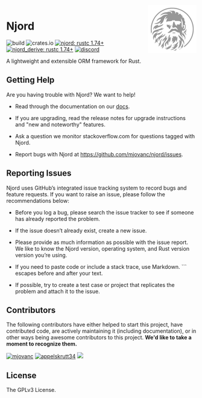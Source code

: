 <img align="right" width="128" height="128" alt="njord" src="https://github.com/njord-rs/resources/raw/master/logo.png">

# Njord

![build](https://img.shields.io/github/actions/workflow/status/njord-rs/njord/ci.yml?branch=master)
![crates.io](https://img.shields.io/crates/v/njord.svg)
[![njord: rustc 1.74+](https://img.shields.io/badge/njord-rustc_1.74+-lightgray.svg)](https://blog.rust-lang.org/2023/11/16/Rust-1.74.0.html)
[![njord_derive: rustc 1.74+](https://img.shields.io/badge/njord_derive-rustc_1.74+-lightgray.svg)](https://blog.rust-lang.org/2023/11/16/Rust-1.74.0.html)
[![discord](https://img.shields.io/discord/1181504958802186240.svg?style=flat&color=lightgray&logo=discord)](https://discord.gg/2uppTzjUHE)

A lightweight and extensible ORM framework for Rust.

## Getting Help

Are you having trouble with Njord? We want to help!

- Read through the documentation on our [docs](https://docs.rs/njord/latest/njord/).

- If you are upgrading, read the release notes for upgrade instructions and "new and noteworthy" features.

- Ask a question we monitor stackoverflow.com for questions tagged with Njord.

- Report bugs with Njord at https://github.com/mjovanc/njord/issues.

## Reporting Issues

Njord uses GitHub’s integrated issue tracking system to record bugs and feature requests. If you want to raise an issue, please follow the recommendations below:

- Before you log a bug, please search the issue tracker to see if someone has already reported the problem.

- If the issue doesn’t already exist, create a new issue.

- Please provide as much information as possible with the issue report. We like to know the Njord version, operating system, and Rust version version you’re using.

- If you need to paste code or include a stack trace, use Markdown. ``` escapes before and after your text.

- If possible, try to create a test case or project that replicates the problem and attach it to the issue.

## Contributors

The following contributors have either helped to start this project, have contributed
code, are actively maintaining it (including documentation), or in other ways
being awesome contributors to this project. **We'd like to take a moment to recognize them.**

[<img src="https://github.com/mjovanc.png?size=72" alt="mjovanc" width="72">](https://github.com/mjovanc)
[<img src="https://github.com/appelskrutt34.png?size=72" alt="appelskrutt34" width="72">](https://github.com/appelskrutt34)
[<img src="https://github.com/ahsentekdemir.png?size=72">](https://github.com/ahsentekdemir)

## License

The GPLv3 License.

